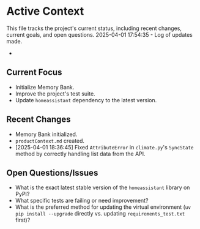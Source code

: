 # Active Context

  This file tracks the project's current status, including recent changes, current goals, and open questions.
  2025-04-01 17:54:35 - Log of updates made.

*

## Current Focus

*   Initialize Memory Bank.
*   Improve the project's test suite.
*   Update `homeassistant` dependency to the latest version.

## Recent Changes

*   Memory Bank initialized.
*   `productContext.md` created.
*   [2025-04-01 18:36:45] Fixed `AttributeError` in `climate.py`'s `SyncState` method by correctly handling list data from the API.

## Open Questions/Issues

*   What is the exact latest stable version of the `homeassistant` library on PyPI?
*   What specific tests are failing or need improvement?
*   What is the preferred method for updating the virtual environment (`uv pip install --upgrade` directly vs. updating `requirements_test.txt` first)?